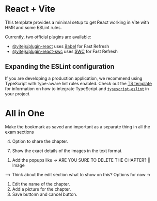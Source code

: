 # React + Vite

This template provides a minimal setup to get React working in Vite with HMR and some ESLint rules.

Currently, two official plugins are available:

- [@vitejs/plugin-react](https://github.com/vitejs/vite-plugin-react/blob/main/packages/plugin-react) uses [Babel](https://babeljs.io/) for Fast Refresh
- [@vitejs/plugin-react-swc](https://github.com/vitejs/vite-plugin-react/blob/main/packages/plugin-react-swc) uses [SWC](https://swc.rs/) for Fast Refresh

## Expanding the ESLint configuration

If you are developing a production application, we recommend using TypeScript with type-aware lint rules enabled. Check out the [TS template](https://github.com/vitejs/vite/tree/main/packages/create-vite/template-react-ts) for information on how to integrate TypeScript and [`typescript-eslint`](https://typescript-eslint.io) in your project.


# All in One
<!-- Naviagations for this app -->
<!-- Zain's Desk with logo -->
<!-- Home -->
<!-- Exam preparation (working on this module) -->
<!-- Quick Links -->
<!-- Password Vault -->
<!-- Task / todos -->
<!-- Settings -->
<!-- Logout -->

 <!-- Selected options background color #FEFEFE -->
 <!-- text color #122300 and not selected text color #F0F0F0 -->
 <!-- Sidebar container background color #1C1C1E -->
 <!-- border of the container #2C2C2C -->

 <!--  -->

 <!-- Features to be added on the single chapter preview page -->
 Make the bookmark as saved and important as a separate thing in all the exam sections
 <!-- 1. Bookmark (option for both the chapter and the image to be bookmarked). -->
 <!-- 2. Mark as done (option for both the image and the chapter to be marked as bookmark (Important)). -->
 <!-- 3. Option to show the Bookmark images first and then the others and also marks as done option and when user selects this then it shows the done images first then the other images (Bookmark means important) -->
 4. Option to share the chapter.
 <!-- 5. Option to delete a specific image of the chapter. -->
 <!-- 6. On the image the user must have the full screen option, Zoom image option and save to local device option. -->
 7. Show the exact details of the images in the text format.

 <!-- Tasks for today must done -->
 1. Add the popups like 
 -> ARE YOU SURE TO DELETE THE CHAPTER? || Image 
  
 --> Think about the edit section what to show on this?
 Options for now -> 
 1. Edit the name of the chapter.
 2. Add a picture for the chapter.
 3. Save buttonn and cancel button.